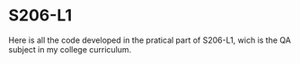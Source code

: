 # S206-L1
Here is all the code developed in the pratical part of S206-L1, wich is the QA subject in my college curriculum.
